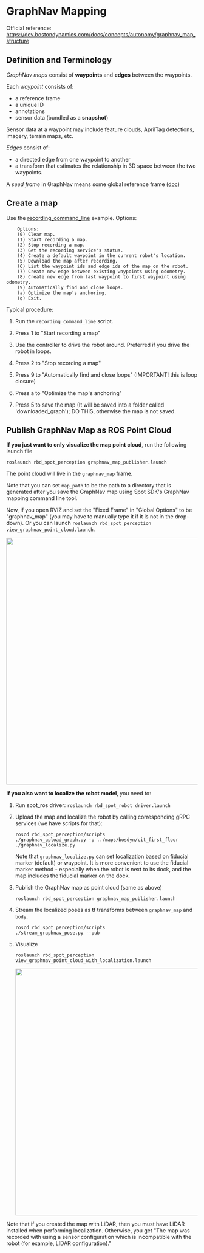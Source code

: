 # GraphNav Mapping

Official reference: https://dev.bostondynamics.com/docs/concepts/autonomy/graphnav_map_structure

## Definition and Terminology

_GraphNav maps_ consist of **waypoints** and **edges** between the waypoints.

Each _waypoint_ consists of:

   - a reference frame
   - a unique ID
   - annotations
   - sensor data (bundled as a **snapshot**)

Sensor data at a waypoint may include feature clouds, AprilTag detections, imagery, terrain maps, etc.

_Edges_ consist of:
   - a directed edge from one waypoint to another
   - a transform that estimates the relationship in 3D space between the two waypoints.


A _seed frame_ in GraphNav means some global reference frame ([doc](https://dev.bostondynamics.com/docs/concepts/autonomy/graphnav_map_structure#:~:text=An%20anchoring%20is%20a%20mapping%20from%20waypoints%20to%20some%20global%20reference%20frame.%20That%20is%2C%20for%20every%20waypoint%20and%20fiducial%2C%20we%20have%20an%20SE3Pose%20describing%20the%20transform%20from%20a%20seed%20frame%20to%20that%20waypoint%20or%20fiducial.))


## Create a map


Use the [recording_command_line](https://dev.bostondynamics.com/python/examples/graph_nav_command_line/readme#recording-service-command-line)
example. Options:
```
    Options:
    (0) Clear map.
    (1) Start recording a map.
    (2) Stop recording a map.
    (3) Get the recording service's status.
    (4) Create a default waypoint in the current robot's location.
    (5) Download the map after recording.
    (6) List the waypoint ids and edge ids of the map on the robot.
    (7) Create new edge between existing waypoints using odometry.
    (8) Create new edge from last waypoint to first waypoint using odometry.
    (9) Automatically find and close loops.
    (a) Optimize the map's anchoring.
    (q) Exit.
```

Typical procedure:

1. Run the `recording_command_line` script.

2. Press 1 to "Start recording a map"

3. Use the controller to drive the robot around. Preferred if you drive the robot in loops.

4. Press 2 to "Stop recording a map"

5. Press 9 to "Automatically find and close loops" (IMPORTANT! this is loop closure)

6. Press a to "Optimize the map's anchoring"

7. Press 5 to save the map (It will be saved into a folder called 'downloaded_graph'); DO THIS, otherwise the map is not saved.


## Publish GraphNav Map as ROS Point Cloud
**If you just want to only visualize the map point cloud**, run the following launch file
```
roslaunch rbd_spot_perception graphnav_map_publisher.launch
```
The point cloud will live in the `graphnav_map` frame.

Note that you can set `map_path` to be the path to a directory
that is generated after you save the GraphNav map using Spot SDK's
GraphNav mapping command line tool.

Now, if you open RVIZ and set the "Fixed Frame" in "Global Options"
to be "graphnav_map" (you may have to manually type it if it is not
in the drop-down). Or you can launch `roslaunch rbd_spot_perception view_graphnav_point_cloud.launch`.

<img src='https://user-images.githubusercontent.com/7720184/174810099-b73515a1-e92c-4858-8373-4b7e7191bbba.png' width='650px'/>


**If you also want to localize the robot model**, you need to:

1. Run spot_ros driver: `roslaunch rbd_spot_robot driver.launch`

2. Upload the map and localize the robot by calling corresponding gRPC services (we have scripts for that):
   ```
   roscd rbd_spot_perception/scripts
   ./graphnav_upload_graph.py -p ../maps/bosdyn/cit_first_floor
   ./graphnav_localize.py
   ```
   Note that `graphnav_localize.py` can set localization based on fiducial marker (default) or waypoint.
   It is more convenient to use the fiducial marker method - especially when the robot is
   next to its dock, and the map includes the fiducial marker on the dock.

3. Publish the GraphNav map as point cloud (same as above)
   ```
   roslaunch rbd_spot_perception graphnav_map_publisher.launch
   ```

4. Stream the localized poses as tf transforms between `graphnav_map` and `body`.
   ```
   roscd rbd_spot_perception/scripts
   ./stream_graphnav_pose.py --pub
   ```

5. Visualize
   ```
   roslaunch rbd_spot_perception view_graphnav_point_cloud_with_localization.launch
   ```

   <img src='https://user-images.githubusercontent.com/7720184/174810487-d02578e1-7a91-48cc-a4e5-7f0a173be43b.jpeg' width='650px'/>

Note that if you created the map with LiDAR, then you must have LiDAR installed when performing localization. Otherwise, you get "The map was recorded with using a sensor configuration which is incompatible with the robot (for example, LIDAR configuration)."
